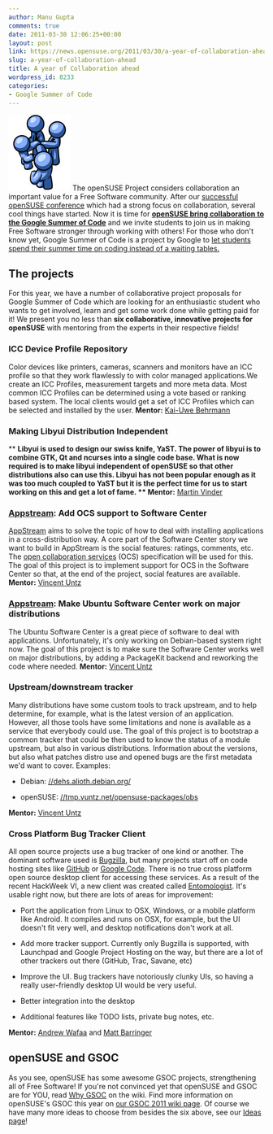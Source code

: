 ```yaml
---
author: Manu Gupta
comments: true
date: 2011-03-30 12:06:25+00:00
layout: post
link: https://news.opensuse.org/2011/03/30/a-year-of-collaboration-ahead/
slug: a-year-of-collaboration-ahead
title: A year of Collaboration ahead
wordpress_id: 8233
categories:
- Google Summer of Code
---
```


[![](/wp-content/uploads/2011/04/collaboration.jpg)](//news.opensuse.org/2011/03/30/a-year-of-collaboration-ahead/group-of-blue-businessmen-going-in-together-on-a-deal-clipart-illustration/)
The openSUSE Project considers collaboration an important value for a Free Software community. After our [successful openSUSE conference](//news.opensuse.org/2010/10/28/opensuse-conference-big-success/) which had a strong focus on collaboration, several cool things have started. Now it is time for **[openSUSE bring collaboration to the Google Summer of Code](//en.opensuse.org/openSUSE:GSOC_2011)** and we invite students to join us in making Free Software stronger through working with others! For those who don't know yet, Google Summer of Code is a project by Google to [let students spend their summer time on coding instead of a waiting tables.](//en.opensuse.org/openSUSE:Why_GSOC)<!-- more -->


## The projects


For this year, we have a number of collaborative project proposals for Google Summer of Code which are looking for an enthusiastic student who wants to get involved, learn and get some work done while getting paid for it! We present you no less than **six collaborative, innovative projects for openSUSE** with mentoring from the experts in their respective fields!


### ICC Device Profile Repository


Color devices like printers, cameras, scanners and monitors have an ICC profile so that they work flawlessly to with color managed applications.We create an ICC Profiles, measurement targets and more meta data. Most common ICC Profiles can be determined using a vote based or ranking based system. The local clients would get a set of ICC Profiles which can be selected and installed by the user.
**Mentor:** [Kai-Uwe Behrmann](//oyranos-cms.blogspot.com/)


### Making Libyui Distribution Independent


** **Libyui is used to design our swiss knife, YaST. The power of libyui is to combine GTK, Qt and ncurses into a single code base. What is now required is to make libyui independent of openSUSE so that other distributions also can use this. Libyui has not been popular enough as it was too much coupled to YaST but it is the perfect time for us to start working on this and get a lot of fame.
** Mentor:** [Martin Vinder](//en.opensuse.org/openSUSE:Zypper_team)


### [Appstream](//distributions.freedesktop.org/wiki/AppStream): Add OCS support to Software Center


[AppStream](//distributions.freedesktop.org/wiki/AppStream) aims to solve the topic of how to deal with installing applications in a cross-distribution way. A core part of the Software Center story we want to build in AppStream is the social features: ratings, comments, etc. The [open collaboration services](//www.freedesktop.org/wiki/Specifications/open-collaboration-services) (OCS) specification will be used for this. The goal of this project is to implement support for OCS in the  Software Center so that, at the end of the project, social features are  available.
**Mentor:** [Vincent Untz](//www.vuntz.net/ )


### [Appstream](//distributions.freedesktop.org/wiki/AppStream): Make Ubuntu Software Center work on major distributions


The Ubuntu Software Center is a great piece of software to deal  with applications. Unfortunately, it's only working on Debian-based  system right now. The goal of this project is to make sure the Software Center  works well on major distributions, by adding a PackageKit backend and  reworking the code where needed.
**Mentor:** [Vincent Untz](//www.vuntz.net/ )


### Upstream/downstream tracker


Many distributions have some custom tools to track upstream, and to  help determine, for example, what is the latest version of an  application. However, all those tools have some limitations and none is  available as a service that everybody could use. The goal of this project is to bootstrap a common tracker that  could be then used to know the status of a module upstream, but also in  various distributions. Information about the versions, but also what  patches distro use and opened bugs are the first metadata we'd want to  cover.
Examples:



	
  * Debian: [//dehs.alioth.debian.org/](//dehs.alioth.debian.org/)

	
  * openSUSE: [//tmp.vuntz.net/opensuse-packages/obs](//tmp.vuntz.net/opensuse-packages/obs)


**Mentor:** [Vincent Untz](//www.vuntz.net/ )


### Cross Platform Bug Tracker Client


All open source projects use a bug tracker of one kind or another. The dominant software used is [Bugzilla](//www.bugzilla.org/), but many projects start off on code hosting sites like [GitHub](https://github.com/) or [Google Code](//code.google.com/). There is no true cross platform open source desktop client for  accessing these services. As a result of the recent HackWeek VI, a new  client was created called [Entomologist](//entomologist.sourceforge.net/).  It's usable right now, but there are lots of areas for improvement:



	
  * Port the application from Linux to OSX, Windows, or a mobile  platform like Android.  It compiles and runs on OSX, for example, but  the UI doesn't fit very well, and desktop notifications don't work at  all.

	
  * Add more tracker support.  Currently only Bugzilla is  supported, with Launchpad and Google Project Hosting on the way, but  there are a lot of other trackers out there (GitHub, Trac, Savane, etc)

	
  * Improve the UI.  Bug trackers have notoriously clunky UIs, so having a really user-friendly desktop UI would be very useful.

	
  * Better integration into the desktop

	
  * Additional features like TODO lists, private bug notes, etc.


**Mentor:** [Andrew Wafaa](//www.wafaa.eu/) and [Matt Barringer](//archive.fosdem.org/2010/schedule/speakers/matt+barringer)


## openSUSE and GSOC


As you see, openSUSE has some awesome GSOC projects, strengthening all of Free Software! If you're not convinced yet that openSUSE and GSOC are for YOU, read [Why GSOC](//en.opensuse.org/openSUSE:Why_GSOC) on the wiki. Find more information on openSUSE's GSOC this year on [our GSOC 2011 wiki page](//en.opensuse.org/openSUSE:GSOC_2011). Of course we have many more ideas to choose from besides the six above, see our [Ideas page](//en.opensuse.org/openSUSE:GSOC_2011_Ideas)!
